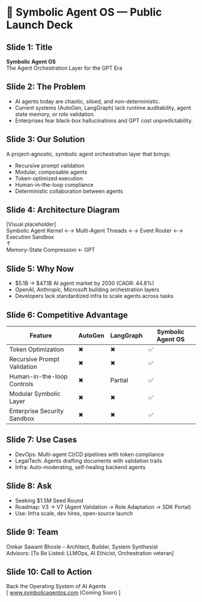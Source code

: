 # 📢 Symbolic Agent OS — Public Launch Deck

## Slide 1: Title
**Symbolic Agent OS**  
The Agent Orchestration Layer for the GPT Era

## Slide 2: The Problem
- AI agents today are chaotic, siloed, and non-deterministic.
- Current systems (AutoGen, LangGraph) lack runtime auditability, agent state memory, or role validation.
- Enterprises fear black-box hallucinations and GPT cost unpredictability.

## Slide 3: Our Solution
A project-agnostic, symbolic agent orchestration layer that brings:
- Recursive prompt validation
- Modular, composable agents
- Token-optimized execution
- Human-in-the-loop compliance
- Deterministic collaboration between agents

## Slide 4: Architecture Diagram
[Visual placeholder]  
Symbolic Agent Kernel ←→ Multi-Agent Threads ←→ Event Router ←→ Execution Sandbox  
↑  
Memory-State Compression ← GPT

## Slide 5: Why Now
- $5.1B → $47.1B AI agent market by 2030 (CAGR: 44.8%)
- OpenAI, Anthropic, Microsoft building orchestration layers
- Developers lack standardized infra to scale agents across tasks

## Slide 6: Competitive Advantage
| Feature                     | AutoGen | LangGraph | Symbolic Agent OS |
|----------------------------|---------|-----------|-------------------|
| Token Optimization         | ✖       | ✖         | ✅                |
| Recursive Prompt Validation| ✖       | ✖         | ✅                |
| Human-in-the-loop Controls| ✖       | Partial   | ✅                |
| Modular Symbolic Layer     | ✖       | ✖         | ✅                |
| Enterprise Security Sandbox| ✖       | ✖         | ✅                |

## Slide 7: Use Cases
- DevOps: Multi-agent CI/CD pipelines with token compliance
- LegalTech: Agents drafting documents with validation trails
- Infra: Auto-moderating, self-healing backend agents

## Slide 8: Ask
- Seeking $1.5M Seed Round
- Roadmap: V3 → V7 (Agent Validation → Role Adaptation → SDK Portal)
- Use: Infra scale, dev hires, open-source launch

## Slide 9: Team
Omkar Sawant Bhosle – Architect, Builder, System Synthesist  
Advisors: [To Be Listed: LLMOps, AI Ethicist, Orchestration veteran]

## Slide 10: Call to Action
Back the Operating System of AI Agents  
[ www.symbolicagentos.com (Coming Soon) ]
